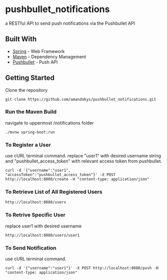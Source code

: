 # pushbullet_notifications

a RESTful API to send push notifications via the Pushbullet API 

## Built With 
* [Spring](https://spring.io) - Web Framework 
* [Maven](https://maven.apache.org/) - Dependency Management
* [Pushbullet](https://www.pushbullet.com) - Push API

## Getting Started

Clone the repository
```
git clone https://github.com/amandakys/pushbullet_notifications.git
```

### Run the Maven Build 
navigate to uppermost /notifications folder 
```
./mvnw spring-boot:run
```

### To Register a User
use cURL terminal command.
replace "user1" with desired username string and "pushbullet_access_token" with relevant access token from pushbullet. 
```
curl -d '{"username":"user1", "accessToken":"pushbullet_access_token"}' -X POST http://localhost:8080/create -H "content-type: application/json"
```

### To Retrieve List of All Registered Users 
```
http://localhost:8080/users
```

### To Retrive Specific User
replace user1 with desired username
```
http://localhost:8080/users/user1
```

### To Send Notification 
use cURL terminal command. 
```
curl -d '{"username":"user1"}' -X POST http://localhost:8080/push -H "content-type: application/json"
```
